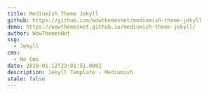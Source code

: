 ```yaml
---
title: Mediumish Theme Jekyll
github: https://github.com/wowthemesnet/mediumish-theme-jekyll
demo: https://wowthemesnet.github.io/mediumish-theme-jekyll/
author: WowThemesNet
ssg:
  - Jekyll
cms:
  - No Cms
date: 2018-01-12T23:01:51.000Z
description: Jekyll Template - Mediumish
stale: false
---
```

